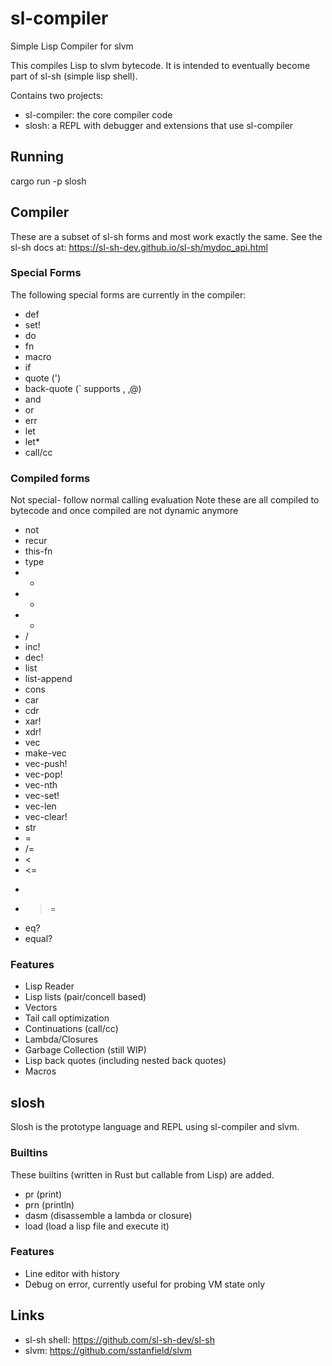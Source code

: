 # sl-compiler

Simple Lisp Compiler for slvm

This compiles Lisp to slvm bytecode.  It is intended to eventually
become part of sl-sh (simple lisp shell).

Contains two projects:
- sl-compiler: the core compiler code
- slosh: a REPL with debugger and extensions that use sl-compiler

## Running
cargo run -p slosh

## Compiler
These are a subset of sl-sh forms and most work exactly the same.  See the
sl-sh docs at:
https://sl-sh-dev.github.io/sl-sh/mydoc_api.html

### Special Forms
The following special forms are currently in the compiler:
- def
- set!
- do
- fn
- macro
- if
- quote (')
- back-quote (` supports , ,@)
- and
- or
- err
- let
- let*
- call/cc

### Compiled forms
Not special- follow normal calling evaluation
Note these are all compiled to bytecode and once compiled are not dynamic anymore
- not
- recur
- this-fn
- type
- +
- -
- *
- /
- inc!
- dec!
- list
- list-append
- cons
- car
- cdr
- xar!
- xdr!
- vec
- make-vec
- vec-push!
- vec-pop!
- vec-nth
- vec-set!
- vec-len
- vec-clear!
- str
- =
- /=
- <
- <=
- >
- >=
- eq?
- equal?

### Features
- Lisp Reader
- Lisp lists (pair/concell based)
- Vectors
- Tail call optimization
- Continuations (call/cc)
- Lambda/Closures
- Garbage Collection (still WIP)
- Lisp back quotes (including nested back quotes)
- Macros

## slosh
Slosh is the prototype language and REPL using sl-compiler and slvm.

### Builtins
These builtins (written in Rust but callable from Lisp) are added.
- pr (print)
- prn (println)
- dasm (disassemble a lambda or closure)
- load (load a lisp file and execute it)

### Features
- Line editor with history
- Debug on error, currently useful for probing VM state only

## Links
- sl-sh shell: https://github.com/sl-sh-dev/sl-sh
- slvm: https://github.com/sstanfield/slvm
